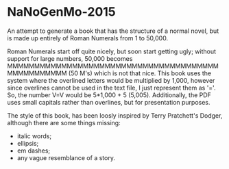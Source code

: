 # NaNoGenMo-2015

An attempt to generate a book that has the structure of a normal novel, but is made up entirely of Roman Numerals from 1 to 50,000.

Roman Numerals start off quite nicely, but soon start getting ugly; without support for large numbers, 50,000 becomes MMMMMMMMMMMMMMMMMMMMMMMMMMMMMMMMMMMMMMMMMMMMMMMMMM (50 M's) which is not that nice. This book uses the system where the overlined letters would be multiplied by 1,000, however since overlines cannot be used in the text file, I just represent them as '='. So, the number V=V would be 5*1,000 + 5 (5,005). Additionally, the PDF uses small capitals rather than overlines, but for presentation purposes.

The style of this book, has been loosly inspired by Terry Pratchett's Dodger, although there are some things missing:
- italic words;
- ellipsis;
- em dashes;
- any vague resemblance of a story.
